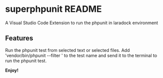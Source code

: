# superphpunit README

A Visual Studio Code Extension to run the phpunit in laradock environment

## Features

Run the phpunit test from selected text or selected files.
Add 'vendor/bin/phpunit --filter ' to the test name and send it to the terminal to run the phpunit test.

**Enjoy!**
